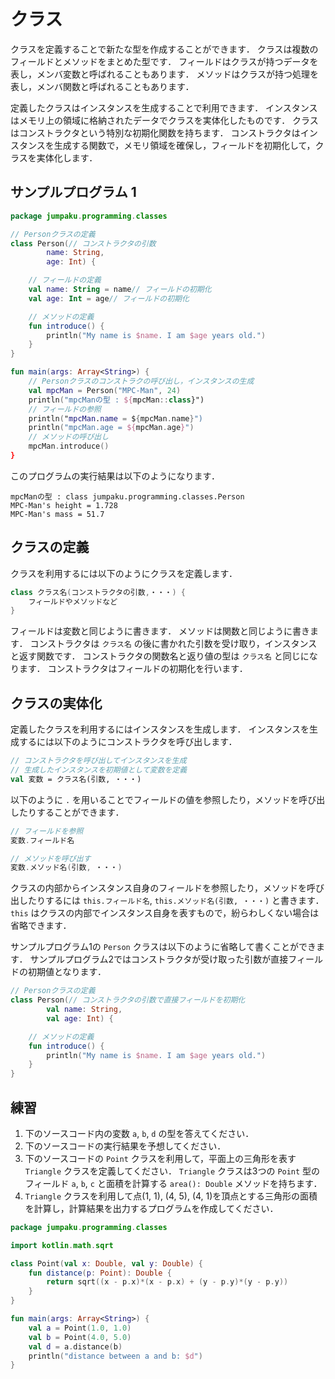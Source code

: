 # クラス

クラスを定義することで新たな型を作成することができます．
クラスは複数のフィールドとメソッドをまとめた型です．
フィールドはクラスが持つデータを表し，メンバ変数と呼ばれることもあります．
メソッドはクラスが持つ処理を表し，メンバ関数と呼ばれることもあります．

定義したクラスはインスタンスを生成することで利用できます．
インスタンスはメモリ上の領域に格納されたデータでクラスを実体化したものです．
クラスはコンストラクタという特別な初期化関数を持ちます．
コンストラクタはインスタンスを生成する関数で，メモリ領域を確保し，フィールドを初期化して，クラスを実体化します．

## サンプルプログラム 1
```kt
package jumpaku.programming.classes

// Personクラスの定義
class Person(// コンストラクタの引数
        name: String,
        age: Int) {

    // フィールドの定義
    val name: String = name// フィールドの初期化
    val age: Int = age// フィールドの初期化

    // メソッドの定義
    fun introduce() {
        println("My name is $name. I am $age years old.")
    }
}

fun main(args: Array<String>) {
    // Personクラスのコンストラクの呼び出し，インスタンスの生成
    val mpcMan = Person("MPC-Man", 24)
    println("mpcManの型 : ${mpcMan::class}")
    // フィールドの参照
    println("mpcMan.name = ${mpcMan.name}")
    println("mpcMan.age = ${mpcMan.age}")
    // メソッドの呼び出し
    mpcMan.introduce()
}
```
このプログラムの実行結果は以下のようになります．
```
mpcManの型 : class jumpaku.programming.classes.Person
MPC-Man's height = 1.728
MPC-Man's mass = 51.7
```

## クラスの定義

クラスを利用するには以下のようにクラスを定義します．
```kt
class クラス名(コンストラクタの引数,・・・) {
    フィールドやメソッドなど
}
```
フィールドは変数と同じように書きます．
メソッドは関数と同じように書きます．
コンストラクタは `クラス名` の後に書かれた引数を受け取り，インスタンスと返す関数です．
コンストラクタの関数名と返り値の型は `クラス名` と同じになります．
コンストラクタはフィールドの初期化を行います．

## クラスの実体化

定義したクラスを利用するにはインスタンスを生成します．
インスタンスを生成するには以下のようにコンストラクタを呼び出します．
```kt
// コンストラクタを呼び出してインスタンスを生成
// 生成したインスタンスを初期値として変数を定義
val 変数 = クラス名(引数, ・・・)
```
以下のように `.` を用いることでフィールドの値を参照したり，メソッドを呼び出したりすることができます．
```kt
// フィールドを参照
変数.フィールド名

// メソッドを呼び出す
変数.メソッド名(引数, ・・・)
```

クラスの内部からインスタンス自身のフィールドを参照したり，メソッドを呼び出したりするには `this.フィールド名`, `this.メソッド名(引数, ・・・)` と書きます．
`this` はクラスの内部でインスタンス自身を表すもので，紛らわしくない場合は省略できます．


サンプルプログラム1の `Person` クラスは以下のように省略して書くことができます．
サンプルプログラム2ではコンストラクタが受け取った引数が直接フィールドの初期値となります．
```kt
// Personクラスの定義
class Person(// コンストラクタの引数で直接フィールドを初期化
        val name: String,
        val age: Int) {

    // メソッドの定義
    fun introduce() {
        println("My name is $name. I am $age years old.")
    }
}
```

## 練習
1. 下のソースコード内の変数 `a`, `b`, `d` の型を答えてください．
1. 下のソースコードの実行結果を予想してください．
1. 下のソースコードの `Point` クラスを利用して，平面上の三角形を表す `Triangle` クラスを定義してください．
`Triangle` クラスは3つの `Point` 型のフィールド `a`, `b`, `c` と面積を計算する `area(): Double` メソッドを持ちます．
1. `Triangle` クラスを利用して点(1, 1), (4, 5), (4, 1)を頂点とする三角形の面積を計算し，計算結果を出力するプログラムを作成してください．

```kt
package jumpaku.programming.classes

import kotlin.math.sqrt

class Point(val x: Double, val y: Double) {
    fun distance(p: Point): Double {
        return sqrt((x - p.x)*(x - p.x) + (y - p.y)*(y - p.y))
    }
}

fun main(args: Array<String>) {
    val a = Point(1.0, 1.0)
    val b = Point(4.0, 5.0)
    val d = a.distance(b)
    println("distance between a and b: $d")
}
```

